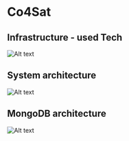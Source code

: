 # Co4Sat
## Infrastructure - used Tech
![Alt text](https://user-images.githubusercontent.com/60230244/132755763-06c4bca6-5699-4177-b507-189f1446b985.PNG)
## System architecture
![Alt text](https://user-images.githubusercontent.com/60230244/132755754-1d5ee809-f7f9-4ce2-b80e-20d52bcb62a0.PNG)
## MongoDB architecture
![Alt text](https://user-images.githubusercontent.com/60230244/132755766-a15b8b47-4b1e-4d03-9143-25a373896a2c.PNG)
